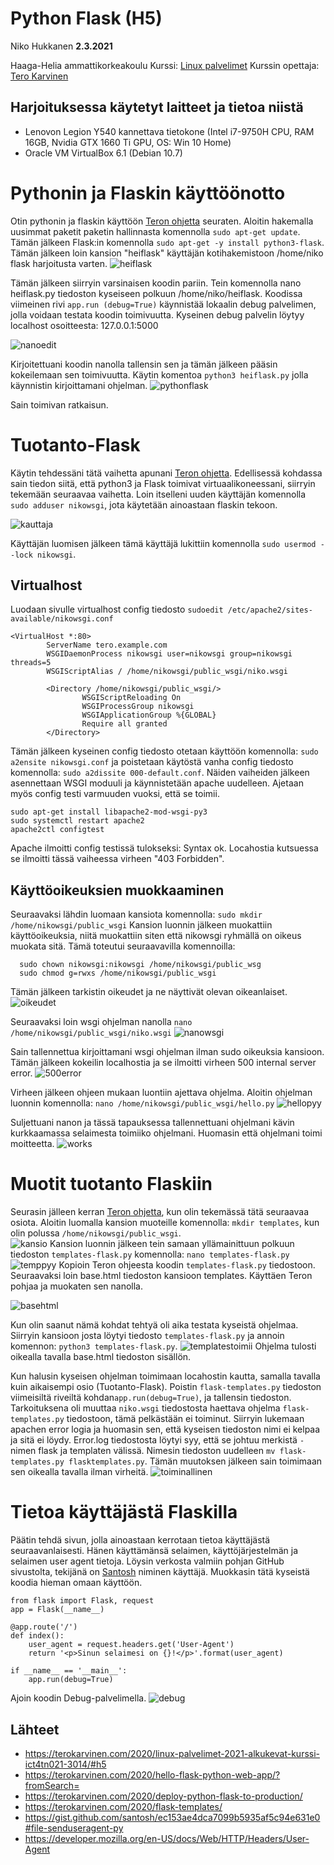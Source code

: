 # Python Flask (H5)

Niko Hukkanen **2.3.2021**

Haaga-Helia ammattikorkeakoulu
Kurssi: [Linux palvelimet](https://terokarvinen.com/2020/linux-palvelimet-2021-alkukevat-kurssi-ict4tn021-3014/)
Kurssin opettaja: [Tero Karvinen](https://terokarvinen.com/contact)
## Harjoituksessa käytetyt laitteet ja tietoa niistä

- Lenovon Legion Y540 kannettava tietokone (Intel i7-9750H CPU, RAM 16GB, Nvidia GTX 1660 Ti GPU, OS: Win 10 Home)
- Oracle VM VirtualBox 6.1 (Debian 10.7)

# Pythonin ja Flaskin käyttöönotto
Otin pythonin ja flaskin käyttöön [Teron ohjetta](https://terokarvinen.com/2020/hello-flask-python-web-app/?fromSearch=) seuraten. 
Aloitin hakemalla uusimmat paketit paketin hallinnasta komennolla `sudo apt-get update`.
Tämän jälkeen Flask:in komennolla `sudo apt-get -y install python3-flask`. 
Tämän jälkeen loin kansion "heiflask" käyttäjän kotihakemistoon /home/niko flask harjoitusta varten.
![heiflask](https://github.com/nikhuk/linuxpalvelimet/blob/main/assets/h5/heiflask.PNG?raw=true)

Tämän jälkeen siirryin varsinaisen koodin pariin. Tein komennolla nano heiflask.py tiedoston kyseiseen polkuun /home/niko/heiflask. Koodissa viimeinen rivi `app.run (debug=True)` käynnistää lokaalin debug palvelimen, jolla voidaan testata koodin toimivuutta. Kyseinen debug palvelin löytyy localhost osoitteesta: 127.0.0.1:5000

![nanoedit](https://github.com/nikhuk/linuxpalvelimet/blob/main/assets/h5/nanoeditheiflask.PNG?raw=true)

Kirjoitettuani koodin nanolla tallensin sen ja tämän jälkeen pääsin kokeilemaan sen toimivuutta.
Käytin komentoa `python3 heiflask.py` jolla käynnistin kirjoittamani ohjelman. 
![pythonflask](https://github.com/nikhuk/linuxpalvelimet/blob/main/assets/h5/heiflaskpy.PNG?raw=true)

Sain toimivan ratkaisun.

# Tuotanto-Flask
Käytin tehdessäni tätä vaihetta apunani [Teron ohjetta](https://terokarvinen.com/2020/deploy-python-flask-to-production/).
Edellisessä kohdassa sain tiedon siitä, että python3 ja Flask toimivat virtuaalikoneessani, siirryin tekemään seuraavaa vaihetta.
Loin itselleni uuden käyttäjän komennolla `sudo adduser nikowsgi`, jota käytetään ainoastaan flaskin tekoon.

![kauttaja](https://github.com/nikhuk/linuxpalvelimet/blob/main/assets/h5/wsgikauttaja.PNG?raw=true)

Käyttäjän luomisen jälkeen tämä käyttäjä lukittiin komennolla `sudo usermod --lock nikowsgi`.


##  Virtualhost
Luodaan sivulle virtualhost config tiedosto `sudoedit /etc/apache2/sites-available/nikowsgi.conf`

    <VirtualHost *:80>
            ServerName tero.example.com
            WSGIDaemonProcess nikowsgi user=nikowsgi group=nikowsgi threads=5
            WSGIScriptAlias / /home/nikowsgi/public_wsgi/niko.wsgi
    
            <Directory /home/nikowsgi/public_wsgi/>
                    WSGIScriptReloading On
                    WSGIProcessGroup nikowsgi
                    WSGIApplicationGroup %{GLOBAL}
                    Require all granted
            </Directory>
Tämän jälkeen kyseinen config tiedosto otetaan käyttöön komennolla: `sudo a2ensite nikowsgi.conf` ja poistetaan käytöstä vanha config tiedosto komennolla: `sudo a2dissite 000-default.conf`. 
Näiden vaiheiden jälkeen asennettaan WSGI moduuli ja käynnistetään apache uudelleen. Ajetaan myös config testi varmuuden vuoksi, että se toimii.

    sudo apt-get install libapache2-mod-wsgi-py3
    sudo systemctl restart apache2
    apache2ctl configtest
 Apache ilmoitti config testissä tulokseksi: Syntax ok.
 Locahostia kutsuessa se ilmoitti tässä vaiheessa virheen "403 Forbidden".
## Käyttöoikeuksien muokkaaminen
Seuraavaksi lähdin luomaan kansiota komennolla: `sudo mkdir /home/nikowsgi/public_wsgi`
Kansion luonnin jälkeen muokattiin käyttöoikeuksia, niitä muokattiin siten että nikowsgi ryhmällä on oikeus muokata sitä. 
Tämä toteutui seuraavavilla komennoilla:

      sudo chown nikowsgi:nikowsgi /home/nikowsgi/public_wsg
      sudo chmod g=rwxs /home/nikowsgi/public_wsgi
      
 Tämän jälkeen tarkistin oikeudet ja ne näyttivät olevan oikeanlaiset.
 ![oikeudet](https://github.com/nikhuk/linuxpalvelimet/blob/main/assets/h5/oikeudet.PNG?raw=true)

 Seuraavaksi loin wsgi ohjelman nanolla `nano /home/nikowsgi/public_wsgi/niko.wsgi`
 ![nanowsgi](https://github.com/nikhuk/linuxpalvelimet/blob/main/assets/h5/nanowsgi.PNG?raw=true)

 Sain tallennettua kirjoittamani wsgi ohjelman ilman sudo oikeuksia kansioon.
 Tämän jälkeen kokeilin localhostia ja se ilmoitti virheen 500 internal server error.
![500error](https://github.com/nikhuk/linuxpalvelimet/blob/main/assets/h5/500error.PNG?raw=true)

Virheen jälkeen ohjeen mukaan luontiin ajettava ohjelma. Aloitin ohjelman luonnin komennolla: `nano /home/nikowsgi/public_wsgi/hello.py`
![hellopyy](https://github.com/nikhuk/linuxpalvelimet/blob/main/assets/h5/hellopyy.PNG?raw=true)

Suljettuani nanon ja tässä tapauksessa tallennettuani ohjelmani kävin kurkkaamassa selaimesta toimiiko ohjelmani. Huomasin että ohjelmani toimi moitteetta.
![works](https://github.com/nikhuk/linuxpalvelimet/blob/main/assets/h5/itworks.PNG?raw=true)

# Muotit tuotanto Flaskiin
Seurasin jälleen kerran [Teron ohjetta](https://terokarvinen.com/2020/flask-templates/), kun olin tekemässä tätä seuraavaa osiota.
Aloitin luomalla kansion muoteille komennolla: `mkdir templates`, kun olin polussa `/home/nikowsgi/public_wsgi`.  
![kansio](https://github.com/nikhuk/linuxpalvelimet/blob/main/assets/h5/templateska.PNG?raw=true)
Kansion luonnin jälkeen tein samaan yllämainittuun polkuun tiedoston `templates-flask.py` komennolla: `nano templates-flask.py`
![temppyy](https://github.com/nikhuk/linuxpalvelimet/blob/main/assets/h5/templatespyy.PNG?raw=true)
Kopioin Teron ohjeesta koodin `templates-flask.py` tiedostoon.
Seuraavaksi loin base.html tiedoston kansioon templates. Käyttäen Teron pohjaa ja muokaten sen nanolla.

![basehtml](https://github.com/nikhuk/linuxpalvelimet/blob/main/assets/h5/baseht.PNG?raw=true)

Kun olin saanut nämä kohdat tehtyä oli aika testata kyseistä ohjelmaa. Siirryin kansioon josta löytyi tiedosto `templates-flask.py` ja annoin komennon: `python3 templates-flask.py`.
![templatestoimii](https://github.com/nikhuk/linuxpalvelimet/blob/main/assets/h5/templatestoimii.PNG?raw=true)
Ohjelma tulosti oikealla tavalla base.html tiedoston sisällön.

Kun halusin kyseisen ohjelman toimimaan locahostin kautta, samalla tavalla kuin aikaisempi osio (Tuotanto-Flask). Poistin `flask-templates.py` tiedoston viimeisiltä riveiltä kohdan`app.run(debug=True)`, ja tallensin tiedoston. Tarkoituksena oli muuttaa `niko.wsgi` tiedostosta haettava ohjelma `flask-templates.py` tiedostoon, tämä pelkästään ei toiminut. Siirryin lukemaan apachen error logia ja huomasin sen, että kyseisen tiedoston nimi ei kelpaa ja sitä ei löydy. Error.log tiedostosta löytyi syy, että se johtuu merkistä `-` nimen flask ja templaten välissä. Nimesin tiedoston uudelleen `mv flask-templates.py flasktemplates.py`. Tämän muutoksen jälkeen sain toimimaan sen oikealla tavalla ilman virheitä.
![toiminallinen](https://github.com/nikhuk/linuxpalvelimet/blob/main/assets/h5/localhosttemp.PNG?raw=true)

# Tietoa käyttäjästä Flaskilla
Päätin tehdä sivun, jolla ainoastaan kerrotaan tietoa käyttäjästä seuraavanlaisesti. Hänen käyttämänsä selaimen, käyttöjärjestelmän ja selaimen user agent tietoja. Löysin verkosta valmiin pohjan GitHub sivustolta, tekijänä on [Santosh](https://gist.github.com/santosh/ec153ae4dca7099b5935af5c94e631e0#file-senduseragent-py) niminen käyttäjä.
Muokkasin tätä kyseistä koodia hieman omaan käyttöön.

    from flask import Flask, request
    app = Flask(__name__)
    
    @app.route('/')
    def index():
    	user_agent = request.headers.get('User-Agent')
    	return '<p>Sinun selaimesi on {}!</p>'.format(user_agent)
    
    if __name__ == '__main__':
    	app.run(debug=True)
 Ajoin koodin Debug-palvelimella. 
   ![debug](https://github.com/nikhuk/linuxpalvelimet/blob/main/assets/h5/useragent.PNG?raw=true)


## Lähteet

 - https://terokarvinen.com/2020/linux-palvelimet-2021-alkukevat-kurssi-ict4tn021-3014/#h5
 - https://terokarvinen.com/2020/hello-flask-python-web-app/?fromSearch=
 - https://terokarvinen.com/2020/deploy-python-flask-to-production/
 - https://terokarvinen.com/2020/flask-templates/
 - https://gist.github.com/santosh/ec153ae4dca7099b5935af5c94e631e0#file-senduseragent-py
 - https://developer.mozilla.org/en-US/docs/Web/HTTP/Headers/User-Agent




